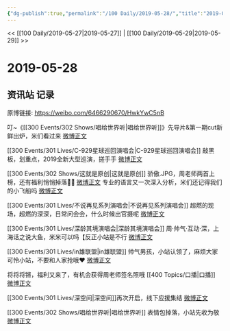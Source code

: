 ```yaml
---
{"dg-publish":true,"permalink":"/100 Daily/2019-05-28/","title":"2019-05-28","created":"2023-03-23T21:53:25.544+08:00","updated":"2023-03-23T21:55:44.034+08:00"}
---
```



<< [[100 Daily/2019-05-27\|2019-05-27]] | [[100 Daily/2019-05-29\|2019-05-29]] >>

# 2019-05-28

## 资讯站 记录

原博链接: https://weibo.com/6466290670/HwkYwC5nB

叮~《[[300 Events/302 Shows/唱给世界听\|唱给世界听]]》先导片&第一期cut新鲜出炉，米们看过来
[微博正文](https://m.weibo.cn/6466290670/4376864606509588)

[[300 Events/301 Lives/C-929星球巡回演唱会\|C-929星球巡回演唱会]]
敲黑板，划重点，2019全新大型巡演，搓手手
[微博正文](https://m.weibo.cn/6466290670/4376867203365537)

[[300 Events/302 Shows/这就是原创\|这就是原创]]
骄傲.JPG，周老师两首上榜，还有福利悄悄掉落👏🏻
[微博正文](https://m.weibo.cn/6466290670/4376895409804838)
专业的语言又一次深入分析，米们还记得我们的小飞船吗
[微博正文](https://m.weibo.cn/6466290670/4377030654641524)

[[300 Events/301 Lives/不说再见系列演唱会\|不说再见系列演唱会]]
超燃的现场，超燃的深深，日常问会会，什么时候出官摄呢
[微博正文](https://m.weibo.cn/6466290670/4376933628022751)

[[300 Events/301 Lives/深龄其境演唱会\|深龄其境演唱会]]
周·帅气·互动·深，上海话之说大鱼，米米可以吗【反正小站是不行
[微博正文](https://m.weibo.cn/6466290670/4376989337221582)

[[300 Events/301 Lives/in雄联盟\|in雄联盟]]
帅气男孩，小站认领了，麻烦大家可怜小站，不要和人家抢哦❤️
[微博正文](https://m.weibo.cn/6466290670/4377004289709061)

将将将锵，福利又来了，有机会获得周老师签名照哦 [[400 Topics/口播\|口播]]
[微博正文](https://m.weibo.cn/6466290670/4377006206713920)

[[300 Events/301 Lives/深空间\|深空间]]再次开启，线下应援集结
[微博正文](https://m.weibo.cn/6466290670/4377016411579413)

[[300 Events/302 Shows/唱给世界听\|唱给世界听]]
表情包掉落，小站先收为敬
[微博正文](https://m.weibo.cn/6466290670/4377030596560472)
